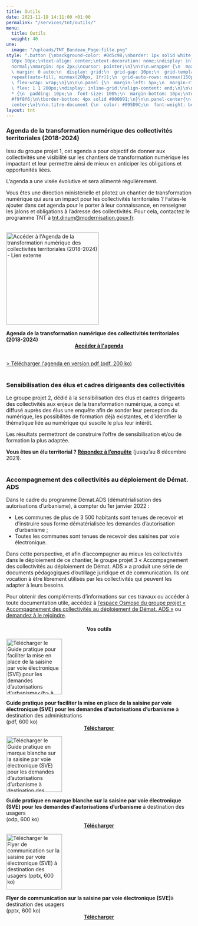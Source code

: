```yaml
---
title: Outils
date: 2021-11-19 14:11:00 +01:00
permalink: "/services/tnt/outils/"
menu:
  title: Outils
  weight: 40
une:
  image: "/uploads/TNT_Bandeau_Page-fille.png"
style: ".button {\nbackground-color: #0d5c98;\nborder: 1px solid white;\ncolor: white;\npadding:
  10px 10px;\ntext-align: center;\ntext-decoration: none;\ndisplay: inline-block;\nfont-style:
  normal;\nmargin: 4px 2px;\ncursor: pointer;\n}\n\n\n.wrapper {\n  max-width: 940px;\n
  \ margin: 0 auto;\n  display: grid;\n  grid-gap: 10px;\n  grid-template-columns:
  repeat(auto-fill, minmax(200px, 1fr));\n  grid-auto-rows: minmax(150px, auto);\n
  \ flex-wrap: wrap;\n}\n\n\n.panel {\n  margin-left: 5px;\n  margin-right: 5px;\n
  \ flex: 1 1 200px;\ndisplay: inline-grid;\nalign-content: end;\n}\n\n.wrapper >
  * {\n  padding: 10px;\n  font-size: 100%;\n  margin-bottom: 10px;\ntext-align: center;\nbackground-color:
  #f9f8f6;\n\tborder-bottom: 4px solid #000091;\n}\n\n.panel-center{\n  justify-content:
  center;\n}\n\n.titre-document {\n  color: #095D9C;\n  font-weight: bold;\n}"
layout: tnt
---
```


### Agenda de la transformation numérique des collectivités territoriales (2018-2024)

Issu du groupe projet 1, cet agenda a pour objectif de donner aux collectivités une visibilité sur les chantiers de transformation numérique les impactant et leur permettre ainsi de mieux en anticiper les obligations et opportunités liées. 

L’agenda a une visée évolutive et sera alimenté régulièrement.

Vous êtes une direction ministérielle et pilotez un chantier de transformation numérique qui aura un impact pour les collectivités territoriales ? Faites-le ajouter dans cet agenda pour le porter à leur connaissance, en renseigner les jalons et obligations à l’adresse des collectivités. Pour cela, contactez le programme TNT à [tnt.dinum@modernisation.gouv.fr](mailto:tnt.dinum@modernisation.gouv.fr).
<br>
<br>

<div class="wrapper">
<div class="panel-center">
<p class="text-center"><a href="https://www.preceden.com/timelines/785499-agenda-de-la-transformation-num-rique-des-collectivit-s-territoriales--2018-2024-?style=0" title="Accéder à l'Agenda de la transformation numérique des collectivités territoriales (2018-2024) - Lien externe"><img src="/uploads/capture-agenda-transfonum-collterr_250.jpg" style="border:solid 1px #dedede;" width="250" alt="Accéder à l'Agenda de la transformation numérique des collectivités territoriales (2018-2024) - Lien externe"></a></p>
<b>Agenda de la transformation numérique des collectivités territoriales (2018-2024)</b>
<div align="center"><a href="https://www.preceden.com/timelines/785499-agenda-de-la-transformation-num-rique-des-collectivit-s-territoriales--2018-2024-" class="button"><b>Accéder à l'agenda</b></a></div>
</div>
</div>
<br>


<a href="/uploads/agenda_de_la_transformation_numerique_des_collectivites_territoriales_2018_2024.pdf">> Télécharger l'agenda en version pdf (pdf, 200 ko)</a>
<br>
<br>

### Sensibilisation des élus et cadres dirigeants des collectivités
Le groupe projet 2, dédié à la sensibilisation des élus et cadres dirigeants des collectivités aux enjeux de la transformation numérique, a conçu et diffusé auprès des élus une enquête afin de sonder leur perception du numérique, les possibilités de formation déjà existantes, et d’identifier la thématique liée au numérique qui suscite le plus leur intérêt.

Les résultats permettront de construire l’offre de sensibilisation et/ou de formation la plus adaptée.

**Vous êtes un élu territorial ? [Répondez à l’enquête](https://framaforms.org/etude-sur-la-sensibilisation-au-numerique-a-destination-des-elus-locaux-1634572242)** (jusqu’au 8 décembre 2021).
<br>
<br>

### Accompagnement des collectivités au déploiement de Démat. ADS
Dans le cadre du programme Démat.ADS (dématérialisation des autorisations d’urbanisme), à compter du 1er janvier 2022 : 
* Les communes de plus de 3 500 habitants sont tenues de recevoir et d’instruire sous forme dématérialisée les demandes d’autorisation d’urbanisme ; 
* Toutes les communes sont tenues de recevoir des saisines par voie électronique.

Dans cette perspective, et afin d’accompagner au mieux les collectivités dans le déploiement de ce chantier, le groupe projet 3 « Accompagnement des collectivités au déploiement de Démat. ADS » a produit une série de documents pédagogiques d’outillage juridique et de communication. Ils ont vocation à être librement utilisés par les collectivités qui peuvent les adapter à leurs besoins. 

Pour obtenir des compléments d’informations sur ces travaux ou accéder à toute documentation utile, accédez à [l’espace Osmose du groupe projet « Accompagnement des collectivités au déploiement de Démat. ADS »](https://osmose.numerique.gouv.fr/jcms/c_2074992/demat-ads-permis-de-construire-en-ligne) ou [demandez à le rejoindre](https://airtable.com/shrGulbiPIH49ToMg).

<div align="center"><h4><b>Vos outils</b></h4></div>

<div class="wrapper">
<div class="panel">
<p class="text-center"><a href="/uploads/Guide-pratique_mise-en-place_SVE.pdf" title="Télécharger le Guide pratique pour faciliter la mise en place de la saisine par voie électronique (SVE) pour les demandes d’autorisations d’urbanisme</b> à destination des administrations (pdf, 600 ko)"><img src="/uploads/couv-guide-pratique-SVE.png" style="border:solid 1px #dedede;" width="150" alt="Télécharger le Guide pratique pour faciliter la mise en place de la saisine par voie électronique (SVE) pour les demandes d’autorisations d’urbanisme</b> à destination des administrations (pdf, 600 ko)"></a></p>
<b>Guide pratique pour faciliter la mise en place de la saisine par voie électronique (SVE) pour les demandes d’autorisations d’urbanisme</b> à destination des administrations<br>(pdf, 600 ko)
<div align="center"><a href="/uploads/Guide-pratique_mise-en-place_SVE.pdf" class="button"><b>Télécharger</b></a></div>
</div>
<div class="panel">
<p class="text-center"><a href="/uploads/Guide-pratique_SVE_usagers.odp" title="Télécharger le Guide pratique en marque blanche sur la saisine par voie électronique (SVE) pour les demandes d’autorisations d’urbanisme à destination des usagers (odp, 600 ko)"><img src="/uploads/couv-guide-pratique-SVE-usagers.png" style="border:solid 1px #dedede;" width="150" alt="Télécharger le Guide pratique en marque blanche sur la saisine par voie électronique (SVE) pour les demandes d’autorisations d’urbanisme à destination des usagers (odp, 600 ko)"></a></p>
<b>Guide pratique en marque blanche sur la saisine par voie électronique (SVE) pour les demandes d’autorisations d’urbanisme</b> à destination des usagers<br>(odp, 600 ko)
<div align="center"><a href="/uploads/Guide-pratique_SVE_usagers.odp" class="button"><b>Télécharger</b></a></div>
</div>
<div class="panel">
<p class="text-center"><a href="/uploads/Flyer_SVE_usagers.pptx" title="Télécharger le Flyer de communication sur la saisine par voie électronique (SVE) à destination des usagers (pptx, 600 ko)"><img src="/uploads/couv-flyer-com-sve-usagers.png" style="border:solid 1px #dedede;" width="150" alt="Télécharger le Flyer de communication sur la saisine par voie électronique (SVE) à destination des usagers (pptx, 600 ko)"></a></p>
<b>Flyer de communication sur la saisine par voie électronique (SVE)</b>à destination des usagers<br>(pptx, 600 ko)
<div align="center"><a href="/uploads/Flyer_SVE_usagers.pptx" class="button"><b>Télécharger</b></a></div>
</div>
</div>
